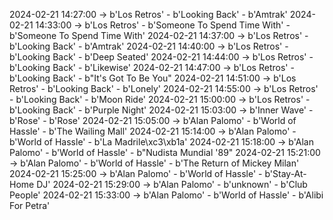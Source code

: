 2024-02-21 14:27:00 -> b'Los Retros' - b'Looking Back' - b'Amtrak'
2024-02-21 14:33:00 -> b'Los Retros' - b'Someone To Spend Time With' - b'Someone To Spend Time With'
2024-02-21 14:37:00 -> b'Los Retros' - b'Looking Back' - b'Amtrak'
2024-02-21 14:40:00 -> b'Los Retros' - b'Looking Back' - b'Deep Seated'
2024-02-21 14:44:00 -> b'Los Retros' - b'Looking Back' - b'Likewise'
2024-02-21 14:47:00 -> b'Los Retros' - b'Looking Back' - b"It's Got To Be You"
2024-02-21 14:51:00 -> b'Los Retros' - b'Looking Back' - b'Lonely'
2024-02-21 14:55:00 -> b'Los Retros' - b'Looking Back' - b'Moon Ride'
2024-02-21 15:00:00 -> b'Los Retros' - b'Looking Back' - b'Purple Night'
2024-02-21 15:03:00 -> b'Inner Wave' - b'Rose' - b'Rose'
2024-02-21 15:05:00 -> b'Alan Palomo' - b'World of Hassle' - b'The Wailing Mall'
2024-02-21 15:14:00 -> b'Alan Palomo' - b'World of Hassle' - b'La Madrile\xc3\xb1a'
2024-02-21 15:18:00 -> b'Alan Palomo' - b'World of Hassle' - b"Nudista Mundial '89"
2024-02-21 15:21:00 -> b'Alan Palomo' - b'World of Hassle' - b'The Return of Mickey Milan'
2024-02-21 15:25:00 -> b'Alan Palomo' - b'World of Hassle' - b'Stay-At-Home DJ'
2024-02-21 15:29:00 -> b'Alan Palomo' - b'unknown' - b'Club People'
2024-02-21 15:33:00 -> b'Alan Palomo' - b'World of Hassle' - b'Alibi For Petra'
